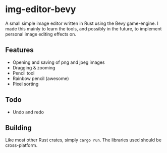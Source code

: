 # img-editor-bevy
A small simple image editor written in Rust using the Bevy game-engine. I made this mainly to learn the tools, and possibly in the future, to implement personal image editing effects on.

## Features
* Opening and saving of png and jpeg images
* Dragging & zooming
* Pencil tool
* Rainbow pencil (awesome)
* Pixel sorting

## Todo
* Undo and redo

## Building
Like most other Rust crates, simply `cargo run`. The libraries used should be cross-platform.
